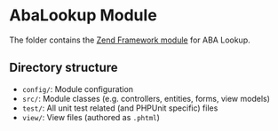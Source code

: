 AbaLookup Module
================

The folder contains the [Zend Framework module](http://framework.zend.com/manual/2.2/en/user-guide/modules.html) for ABA Lookup.

Directory structure
-------------------

- `config/`: Module configuration
- `src/`: Module classes (e.g. controllers, entities, forms, view models)
- `test/`: All unit test related (and PHPUnit specific) files
- `view/`: View files (authored as `.phtml`)
